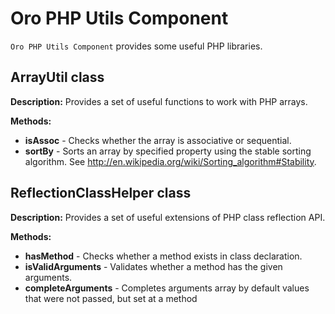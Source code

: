 # Oro PHP Utils Component

`Oro PHP Utils Component` provides some useful PHP libraries.

## ArrayUtil class

**Description:**
Provides a set of useful functions to work with PHP arrays.

**Methods:**

- **isAssoc** - Checks whether the array is associative or sequential.
- **sortBy** - Sorts an array by specified property using the stable sorting algorithm. See http://en.wikipedia.org/wiki/Sorting_algorithm#Stability.

## ReflectionClassHelper class

**Description:**
Provides a set of useful extensions of PHP class reflection API.

**Methods:**

- **hasMethod** - Checks whether a method exists in class declaration.
- **isValidArguments** - Validates whether a method has the given arguments.
- **completeArguments** - Completes arguments array by default values that were not passed, but set at a method 
